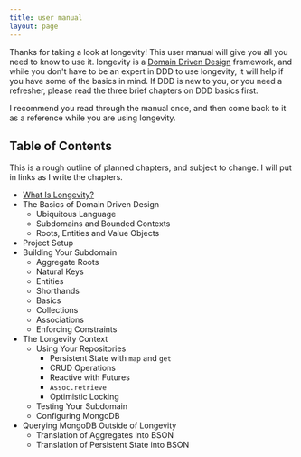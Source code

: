 ```yaml
---
title: user manual
layout: page
---
```


Thanks for taking a look at longevity! This user manual will give you
all you need to know to use it. longevity is a [Domain Driven
Design](https://en.wikipedia.org/wiki/Domain-driven_design) framework,
and while you don't have to be an expert in DDD to use longevity, it
will help if you have some of the basics in mind. If DDD is new to
you, or you need a refresher, please read the three brief chapters on
DDD basics first.

I recommend you read through the manual once, and then come back to it
as a reference while you are using longevity.

## Table of Contents

This is a rough outline of planned chapters, and subject to change. I
will put in links as I write the chapters.

- [What Is Longevity?](./what-is-longevity.html)
- The Basics of Domain Driven Design
  - Ubiquitous Language
  - Subdomains and Bounded Contexts
  - Roots, Entities and Value Objects
- Project Setup
- Building Your Subdomain
  - Aggregate Roots
  - Natural Keys
  - Entities
  - Shorthands
  - Basics
  - Collections
  - Associations
  - Enforcing Constraints
- The Longevity Context
  - Using Your Repositories
    - Persistent State with `map` and `get`
    - CRUD Operations
    - Reactive with Futures
    - `Assoc.retrieve`
    - Optimistic Locking
  - Testing Your Subdomain
  - Configuring MongoDB
- Querying MongoDB Outside of Longevity
  - Translation of Aggregates into BSON
  - Translation of Persistent State into BSON
